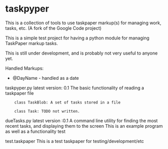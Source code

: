 taskpyper
=========

This is a collection of tools to use taskpaper markup(s) for managing work, tasks, etc. (A fork of the Google Code project)

This is a simple test project for having a python module for managing TaskPaper markup tasks.

This is still under development, and is probably not very useful to anyone yet.

Handled Markups:

-   @DayName - handled as a date

taskpyper.py
	latest version: 0.1
	The basic functionality of reading a taskpaper file
		
		class TaskBlob: A set of tasks stored in a file

		class Task: TODO not written.
		
dueTasks.py
	latest version :0.1
	A command line utility for finding the most recent tasks, and displaying them to the screen
	This is an example program as well as a functionality test
	
test.taskpaper
	This is a test taskpaper for testing/development/etc

